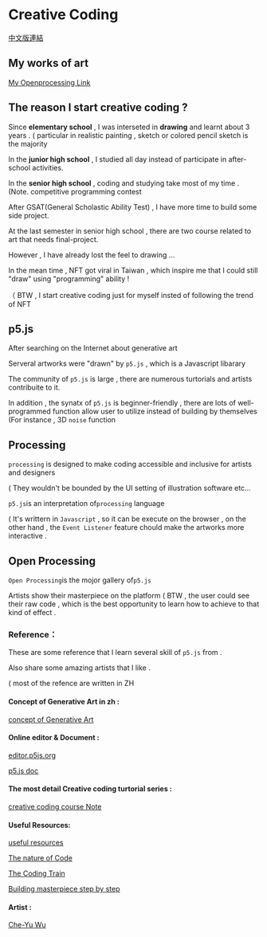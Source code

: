 # Creative Coding 

[中文版連結]()

## My works of art

[My Openprocessing Link ](https://openprocessing.org/user/321518?view=sketches)

## The reason I start creative coding ?
Since **elementary school** , I was interseted in **drawing** and learnt about 3 years . ( particular in realistic painting , sketch or colored pencil sketch is the majority

In the **junior high school** , I studied all day instead of participate in after-school activities.

In the **senior high school**  , coding and studying take most of my time . (Note. competitive programming contest 

After GSAT(General Scholastic Ability Test) , I have more time to build some side project. 

At the last semester in senior high school , there are two course related to art that needs final-project. 

However , I have already lost the feel to drawing ...

In the mean time , NFT got viral in Taiwan , which inspire me that I could still "draw" using "programming" ability !

（ BTW , I start creative coding just for myself insted of following the trend of NFT 

## p5.js
After searching on the Internet about generative art 

Serveral artworks were "drawn" by `p5.js` , which is a Javascript libarary

The community of `p5.js` is large , there are numerous turtorials and artists contribuite to it.

In addition , the synatx of `p5.js` is beginner-friendly , there are lots of well-programmed function allow user to utilize instead of building by themselves (For instance , 3D `noise` function


## Processing


`processing` is designed to make coding accessible and inclusive for artists and designers

( They wouldn't be bounded by the UI setting of illustration software etc... 

`p5.js`is an interpretation of`processing` language

( It's writtern in `Javascript` , so it can be execute on the browser , on the other hand , the `Event Listener` feature chould make the artworks more interactive .


## Open Processing 
`Open Processing`is the mojor gallery of`p5.js`

Artists show their masterpiece on the platform ( BTW , the user could see their raw code , which is the best opportunity to learn how to achieve to that kind of effect .

### Reference：

These are some reference that I learn several skill of `p5.js` from .

Also share some amazing artists that I like .

( most of the refence are written in ZH 
#### Concept of Generative Art in zh :
[concept of Generative Art ](https://blockcast.it/2021/09/03/all-you-need-to-know-about-art-blocks-nft/)

#### Online editor & Document :

[editor.p5js.org](https://editor.p5js.org/)

[p5.js doc ](https://p5js.org/reference/)

#### The most detail Creative coding turtorial series : 

[creative coding course Note](https://course.creativecoding.in/)

#### Useful Resources:
[useful resources](https://creativecoding.in/resources/)

[The nature of Code](https://natureofcode.com/book/)

[The Coding Train](https://www.youtube.com/user/shiffman)

[Building masterpiece step by step](https://creativecoding.in/category/tutorial/)

#### Artist :
[Che-Yu Wu](https://openprocessing.org/user/139364?view=sketches)

